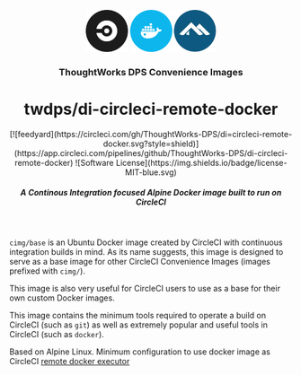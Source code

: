 <div align="center">
	<p>
		<img alt="CircleCI Logo" src="https://raw.githubusercontent.com/ThoughtWorks-DPS/di-circleci-remote-docker/master/img/circle-circleci.svg?sanitize=true" width="75" />
		<img alt="Docker Logo" src="https://raw.githubusercontent.com/ThoughtWorks-DPS/di-circleci-remote-docker/master/img/circle-docker.svg?sanitize=true" width="75" />
		<img alt="Ubuntu Logo" src="https://raw.githubusercontent.com/ThoughtWorks-DPS/di-circleci-remote-docker/master/img/alpine.png?sanitize=true" width="75" />
	</p>
  <h3>ThoughtWorks DPS Convenience Images</h3>
  <h1>twdps/di-circleci-remote-docker</h1>
  [![feedyard](https://circleci.com/gh/ThoughtWorks-DPS/di=circleci-remote-docker.svg?style=shield)](https://app.circleci.com/pipelines/github/ThoughtWorks-DPS/di-circleci-remote-docker) ![Software License](https://img.shields.io/badge/license-MIT-blue.svg)  
  <h5>A Continous Integration focused Alpine Docker image built to run on CircleCI</h5>
</div>
<br />


`cimg/base` is an Ubuntu Docker image created by CircleCI with continuous integration builds in mind.
As its name suggests, this image is designed to serve as a base image for other CircleCI Convenience Images (images prefixed with `cimg/`).

This image is also very useful for CircleCI users to use as a base for their own custom Docker images.

This image contains the minimum tools required to operate a build on CircleCI (such as `git`) as well as extremely popular and useful tools in CircleCI (such as `docker`).


Based on Alpine Linux. Minimum configuration to use docker image as CircleCI [remote docker executor](https://circleci.com/docs/2.0/custom-images/#section=configuration)
